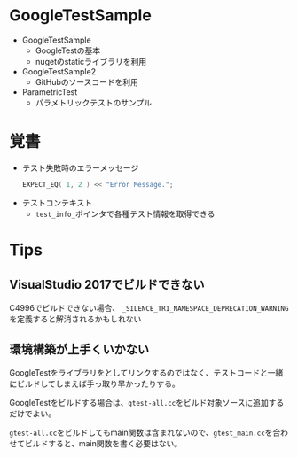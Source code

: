 # GoogleTestSample

- GoogleTestSample
    - GoogleTestの基本
    - nugetのstaticライブラリを利用
- GoogleTestSample2
    - GitHubのソースコードを利用
- ParametricTest
    - パラメトリックテストのサンプル

# 覚書

- テスト失敗時のエラーメッセージ
    ```cpp
    EXPECT_EQ( 1, 2 ) << "Error Message.";
    ```
- テストコンテキスト
    - `test_info_`ポインタで各種テスト情報を取得できる


# Tips

## VisualStudio 2017でビルドできない

C4996でビルドできない場合、
`_SILENCE_TR1_NAMESPACE_DEPRECATION_WARNING`を定義すると解消されるかもしれない

## 環境構築が上手くいかない

GoogleTestをライブラリをとしてリンクするのではなく、テストコードと一緒にビルドしてしまえば手っ取り早かったりする。

GoogleTestをビルドする場合は、`gtest-all.cc`をビルド対象ソースに追加するだけでよい。

`gtest-all.cc`をビルドしてもmain関数は含まれないので、`gtest_main.cc`を合わせてビルドすると、main関数を書く必要はない。

